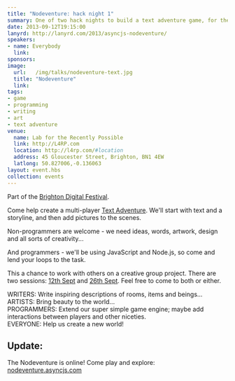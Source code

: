 ```yaml
---
title: "Nodeventure: hack night 1"
summary: One of two hack nights to build a text adventure game, for the Brighton Digital Festival.
date: 2013-09-12T19:15:00
lanyrd: http://lanyrd.com/2013/asyncjs-nodeventure/
speakers:
- name: Everybody
  link:
sponsors:
image:
  url:   /img/talks/nodeventure-text.jpg
  title: "Nodeventure"
  link:
tags:
- game
- programming
- writing
- art
- text adventure
venue:
  name: Lab for the Recently Possible
  link: http://L4RP.com
  location: http://l4rp.com/#location
  address: 45 Gloucester Street, Brighton, BN1 4EW
  latlong: 50.827006,-0.136063
layout: event.hbs
collection: events
---
```


Part of the [Brighton Digital Festival][bdf].

Come help create a multi-player [Text Adventure][ifiction]. We'll start with text and a storyline, and then add pictures to the scenes.

Non-programmers are welcome - we need ideas, words, artwork, design and all sorts of creativity...

And programmers - we'll be using JavaScript and Node.js, so come and lend your loops to the task.

This a chance to work with others on a creative group project. There are two sessions: [12th Sept][12-sept] and [26th Sept][26-sept]. Feel free to come to both or either.

WRITERS: Write inspiring descriptions of rooms, items and beings...  
ARTISTS: Bring beauty to the world...  
PROGRAMMERS: Extend our super simple game engine; maybe add interactions between players and other niceties.  
EVERYONE: Help us create a new world!


## Update:

The Nodeventure is online! Come play and explore: [nodeventure.asyncjs.com][game]


[bdf]: http://brightondigitalfestival.co.uk
[ifiction]: https://en.wikipedia.org/wiki/Interactive_fiction
[12-sept]: /nodeventure/
[26-sept]: /nodeventure2/
[game]: http://nodeventure.asyncjs.com
